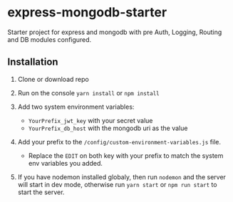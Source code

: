 # express-mongodb-starter
Starter project for express and mongodb with pre Auth, Logging, Routing and DB modules configured. 

## Installation 

1. Clone or download repo

2. Run on the console
`yarn install` or `npm install`

3. Add two system environment variables:  
    - `YourPrefix_jwt_key` with your secret value  
    - `YourPrefix_db_host` with the mongodb uri as the value 
  
4. Add your prefix to the `/config/custom-environment-variables.js` file.
    - Replace the `EDIT` on both key with your prefix to match the system env variables you added. 
    
5. If you have nodemon installed globaly, then run `nodemon` and the server will start in dev mode, otherwise run `yarn start` or `npm run start` to start the server. 
